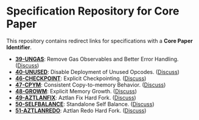 # Specification Repository for Core Paper

This repository contains redirect links for specifications with a **Core
Paper Identifier**.

* **[39-UNGAS](https://specs.corepaper.org/39-ungas)**: Remove Gas
  Observables and Better Error
  Handling. ([Discuss](https://specs.corepaper.org/39-ungas/discuss))
* **[40-UNUSED](https://specs.corepaper.org/40-unused)**: Disable
  Deployment of Unused
  Opcodes. ([Discuss](https://specs.corepaper.org/40-unused/discuss))
* **[46-CHECKPOINT](https://specs.corepaper.org/46-checkpoint)**:
  Explicit
  Checkpointing. ([Discuss](https://specs.corepaper.org/46-checkpoint/discuss))
* **[47-CPYM](https://specs.corepaper.org/47-cpym)**: Consistent
  Copy-to-memory
  Behavior. ([Discuss](https://specs.corepaper.org/47-cpym/discuss))
* **[48-GROWM](https://specs.corepaper.org/48-growm)**: Explicit
  Memory
  Growth. ([Discuss](https://specs.corepaper.org/48-growm/discuss))
* **[49-AZTLANFIX](https://specs.corepaper.org/49-aztlanfix)**: Aztlan
  Fix Hard
  Fork. ([Discuss](https://specs.corepaper.org/49-aztlanfix/discuss))
* **[50-SELFBALANCE](https://specs.corepaper.org/50-selfbalance)**:
  Standalone Self
  Balance. ([Discuss](https://specs.corepaper.org/50-selfbalance/discuss))
* **[51-AZTLANREDO](https://specs.corepaper.org/51-aztlanredo)**:
  Aztlan Redo Hard Fork.
  ([Discuss](https://specs.corepaper.org/51-aztlanredo/discuss))
